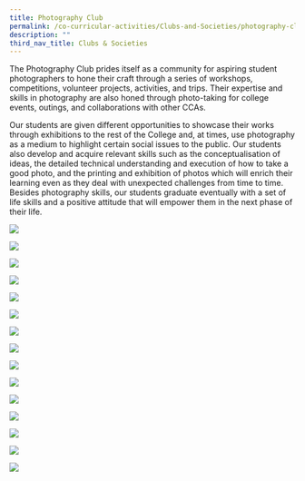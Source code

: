 ```yaml
---
title: Photography Club
permalink: /co-curricular-activities/Clubs-and-Societies/photography-club/
description: ""
third_nav_title: Clubs & Societies
---
```

The Photography Club prides itself as a community for aspiring student photographers to hone their craft through a series of workshops, competitions, volunteer projects, activities, and trips. Their expertise and skills in photography are also honed through photo-taking for college events, outings, and collaborations with other CCAs.  
  
Our students are given different opportunities to showcase their works through exhibitions to the rest of the College and, at times, use photography as a medium to highlight certain social issues to the public. Our students also develop and acquire relevant skills such as the conceptualisation of ideas, the detailed technical understanding and execution of how to take a good photo, and the printing and exhibition of photos which will enrich their learning even as they deal with unexpected challenges from time to time. Besides photography skills, our students graduate eventually with a set of life skills and a positive attitude that will empower them in the next phase of their life.

![](/images/TMJC-StudentDevelopment_CCA_PhotographyClub_01.jpeg)

![](/images/TMJC-StudentDevelopment_CCA_PhotographyClub_02.jpeg)

![](/images/TMJC-StudentDevelopment_CCA_PhotographyClub_03.jpeg)

![](/images/TMJC-StudentDevelopment_CCA_PhotographyClub_04.jpeg)

![](/images/TMJC-StudentDevelopment_CCA_PhotographyClub_05.jpeg)

![](/images/TMJC-StudentDevelopment_CCA_PhotographyClub_06.jpeg)

![](/images/TMJC-StudentDevelopment_CCA_PhotographyClub_07.jpeg)

![](/images/TMJC-StudentDevelopment_CCA_PhotographyClub_08.jpeg)

![](/images/TMJC-StudentDevelopment_CCA_PhotographyClub_09.jpeg)

![](/images/TMJC-StudentDevelopment_CCA_PhotographyClub_10.jpeg)

![](/images/TMJC-StudentDevelopment_CCA_PhotographyClub_11.jpeg)

![](/images/TMJC-StudentDevelopment_CCA_PhotographyClub_12.jpeg)

![](/images/TMJC-StudentDevelopment_CCA_PhotographyClub_13.jpeg)

![](/images/TMJC-StudentDevelopment_CCA_PhotographyClub_14.jpeg)

![](/images/TMJC-StudentDevelopment_CCA_PhotographyClub_15.jpeg)
